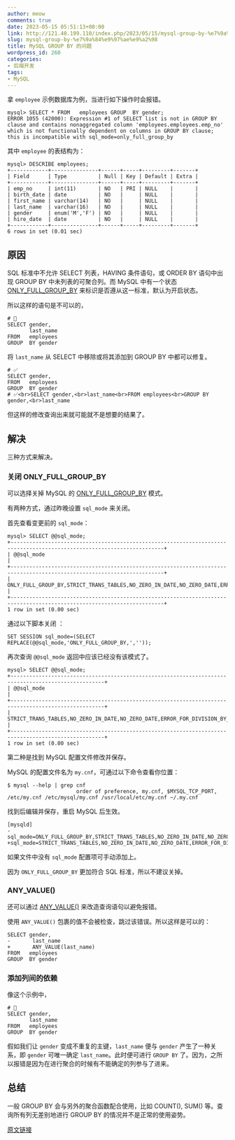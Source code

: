```yaml
---
author: meow
comments: true
date: 2023-05-15 05:51:13+00:00
link: http://121.40.199.110/index.php/2023/05/15/mysql-group-by-%e7%9a%84%e9%97%ae%e9%a2%98/
slug: mysql-group-by-%e7%9a%84%e9%97%ae%e9%a2%98
title: MySQL GROUP BY 的问题
wordpress_id: 260
categories:
- 后端开发
tags:
- MySQL
---
```





拿 `employee` 示例数据库为例，当进行如下操作时会报错。







    mysql> SELECT * FROM   employees GROUP  BY gender;
    ERROR 1055 (42000): Expression #1 of SELECT list is not in GROUP BY clause and contains nonaggregated column 'employees.employees.emp_no' which is not functionally dependent on columns in GROUP BY clause; this is incompatible with sql_mode=only_full_group_by







其中 `employee` 的表结构为：







    mysql> DESCRIBE employees;
    +------------+---------------+------+-----+---------+-------+
    | Field      | Type          | Null | Key | Default | Extra |
    +------------+---------------+------+-----+---------+-------+
    | emp_no     | int(11)       | NO   | PRI | NULL    |       |
    | birth_date | date          | NO   |     | NULL    |       |
    | first_name | varchar(14)   | NO   |     | NULL    |       |
    | last_name  | varchar(16)   | NO   |     | NULL    |       |
    | gender     | enum('M','F') | NO   |     | NULL    |       |
    | hire_date  | date          | NO   |     | NULL    |       |
    +------------+---------------+------+-----+---------+-------+
    6 rows in set (0.01 sec)







## 原因







SQL 标准中不允许 SELECT 列表，HAVING 条件语句，或 ORDER BY 语句中出现 GROUP BY 中未列表的可聚合列。而 MySQL 中有一个状态 [ONLY_FULL_GROUP_BY](https://dev.mysql.com/doc/refman/5.7/en/sql-mode.html#sqlmode_only_full_group_by) 来标识是否遵从这一标准，默认为开启状态。







所以这样的语句是不可以的，







    # 🚨
    SELECT gender,
           last_name
    FROM   employees
    GROUP  BY gender







将 `last_name` 从 SELECT 中移除或将其添加到 GROUP BY 中都可以修复。







    # ✅
    SELECT gender,
    FROM   employees
    GROUP  BY gender
    # ✅<br>SELECT gender,<br>last_name<br>FROM employees<br>GROUP BY gender,<br>last_name







但这样的修改查询出来就可能就不是想要的结果了。







## 解决







三种方式来解决。







### 关闭 ONLY_FULL_GROUP_BY







可以选择关掉 MySQL 的 [ONLY_FULL_GROUP_BY](https://dev.mysql.com/doc/refman/5.7/en/sql-mode.html#sqlmode_only_full_group_by) 模式。







有两种方式，通过昨晚设置 `sql_mode` 来关闭。







首先查看变更前的 `sql_mode`：







    mysql> SELECT @@sql_mode;
    +-----------------------------------------------------------------------------------------------------------------------+
    | @@sql_mode                                                                                                            |
    +-----------------------------------------------------------------------------------------------------------------------+
    | ONLY_FULL_GROUP_BY,STRICT_TRANS_TABLES,NO_ZERO_IN_DATE,NO_ZERO_DATE,ERROR_FOR_DIVISION_BY_ZERO,NO_ENGINE_SUBSTITUTION |
    +-----------------------------------------------------------------------------------------------------------------------+
    1 row in set (0.00 sec)







通过以下脚本关闭 ：







    SET SESSION sql_mode=(SELECT REPLACE(@@sql_mode,'ONLY_FULL_GROUP_BY,',''));







再次查询 `@@sql_mode` 返回中应该已经没有该模式了。







    mysql> SELECT @@sql_mode;
    +----------------------------------------------------------------------------------------------------+
    | @@sql_mode                                                                                         |
    +----------------------------------------------------------------------------------------------------+
    | STRICT_TRANS_TABLES,NO_ZERO_IN_DATE,NO_ZERO_DATE,ERROR_FOR_DIVISION_BY_ZERO,NO_ENGINE_SUBSTITUTION |
    +----------------------------------------------------------------------------------------------------+
    1 row in set (0.00 sec)







第二种是找到 MySQL 配置文件修改并保存。







MySQL 的配置文件名为 `my.cnf`，可通过以下命令查看你位置：







    $ mysql --help | grep cnf
                          order of preference, my.cnf, $MYSQL_TCP_PORT,
    /etc/my.cnf /etc/mysql/my.cnf /usr/local/etc/my.cnf ~/.my.cnf







找到后编辑并保存，重启 MySQL 后生效。







    [mysqld]
    -sql_mode=ONLY_FULL_GROUP_BY,STRICT_TRANS_TABLES,NO_ZERO_IN_DATE,NO_ZERO_DATE,ERROR_FOR_DIVISION_BY_ZERO,NO_ENGINE_SUBSTITUTION
    +sql_mode=STRICT_TRANS_TABLES,NO_ZERO_IN_DATE,NO_ZERO_DATE,ERROR_FOR_DIVISION_BY_ZERO,NO_ENGINE_SUBSTITUTION







如果文件中没有 `sql_mode` 配置项可手动添加上。







因为 `ONLY_FULL_GROUP_BY` 更加符合 SQL 标准，所以不建议关掉。







### ANY_VALUE()







还可以通过 [ANY_VALUE()](https://dev.mysql.com/doc/refman/8.0/en/miscellaneous-functions.html#function_any-value) 来改造查询语句以避免报错。







使用 `ANY_VALUE()` 包裹的值不会被检查，跳过该错误。所以这样是可以的：







    SELECT gender,
    -       last_name
    +       ANY_VALUE(last_name)
    FROM   employees
    GROUP  BY gender







### 添加列间的依赖







像这个示例中，







    # 🚨
    SELECT gender,
           last_name
    FROM   employees
    GROUP  BY gender







假如我们让 `gender` 变成不重复的主键，`last_name` 便与 `gender` 产生了一种关系，即 `gender` 可唯一确定 `last_name`。此时便可进行 `GROUP BY` 了。因为，之所以报错是因为在进行聚合的时候有不能确定的列参与了进来。







## 总结







一般 GROUP BY 会与另外的聚合函数配合使用，比如 COUNT(), SUM() 等。查询所有列无差别地进行 GROUP BY 的情况并不是正常的使用姿势。













[原文链接](https://www.cnblogs.com/Wayou/p/mysql_group_by_issue.html)



